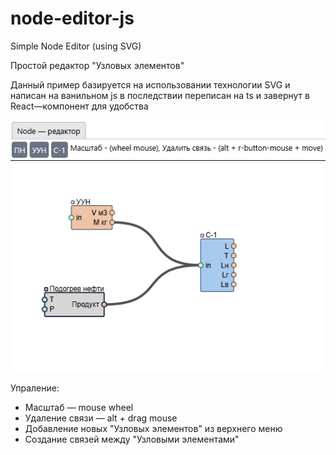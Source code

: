 # node-editor-js
Simple Node Editor (using SVG)

Простой редактор "Узловых элементов"

Данный пример базируется на использовании технологии SVG
и написан на ванильном js в последствии переписан на ts и завернут в React—компонент для удобства

![img.png](public/img.png)

Упраление:
- Масштаб — mouse wheel
- Удаление связи — alt + drag mouse
- Добавление новых "Узловых элементов" из верхнего меню
- Создание связей между "Узловыми элементами"